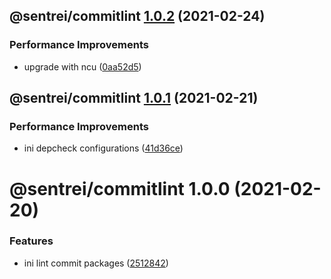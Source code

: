 ## @sentrei/commitlint [1.0.2](https://github.com/sentrei/sentrei/compare/@sentrei/commitlint@1.0.1...@sentrei/commitlint@1.0.2) (2021-02-24)

### Performance Improvements

- upgrade with ncu ([0aa52d5](https://github.com/sentrei/sentrei/commit/0aa52d5a148a3400788406d0b750288c14c5d752))

## @sentrei/commitlint [1.0.1](https://github.com/sentrei/sentrei/compare/@sentrei/commitlint@1.0.0...@sentrei/commitlint@1.0.1) (2021-02-21)

### Performance Improvements

- ini depcheck configurations ([41d36ce](https://github.com/sentrei/sentrei/commit/41d36cef0459229e366d8d99bda9c0dfdac80ab0))

# @sentrei/commitlint 1.0.0 (2021-02-20)

### Features

- ini lint commit packages ([2512842](https://github.com/sentrei/sentrei/commit/2512842eed6bcfa7de4154bf943fc74191cc7d42))
